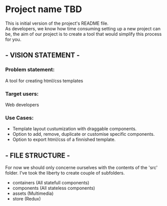 # Project name TBD
This is initial version of the project's README file.<br>
As developers, we know how time consuming setting up a new project can be, the aim of our project is to create a tool that would simplify this process for you.

## - VISION STATEMENT -
### Problem statement:
A tool for creating html/css templates
### Target users:
Web developers
### Use Cases:
  - Template layout custumization with draggable components.
  - Option to add, remove, duplicate or customise specific components.
  - Option to export html/css of a finnished template.

## - FILE STRUCTURE - 
For now we should only concerne ourselves with the contents of the 'src' folder. I've took the liberty to create couple of subfolders.<br>
 - containers (All statefull components)
 - components (All stateless components)
 - assets (Multimedia)
 - store (Redux)
